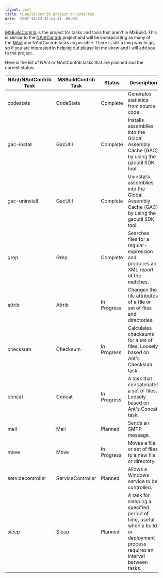 ```yaml
---
layout: post
title: MSBuildContrib project on CodePlex
date: '2007-12-23 12:14:11 -05:00'
---
```


[MSBuildContrib](http://www.codeplex.com/MSBuildContrib) is the project for tasks and tools that aren't in MSBuild. This is similar to the [NAntContrib](http://nantcontrib.sourceforge.net/) project and will be incorporating as many of the [NAnt](http://nant.sourceforge.net/) and NAntContrib tasks as possible. There is still a long way to go, so if you are interested in helping out please let me know and I will add you to the project.

Here is the list of NAnt or NAntContrib tasks that are planned and the current status:

|**NAnt/NAntContrib Task**|**MSBuildContrib Task**|**Status**|**Description**|
|---|----|---|---|
|codestats|CodeStats|Complete|Generates statistics from source code.|
|gac-install|GacUtil|Complete|Installs assemblies into the Global Assembly Cache (GAC) by using the gacutil SDK tool.|
|gac-uninstall|GacUtil|Complete|Uninstalls assemblies into the Global Assembly Cache (GAC) by using the gacutil SDK tool.|
|grep|Grep|Complete|Searches files for a regular-expression and produces an XML report of the matches.|
|attrib|Attrib|In Progress|Changes the file attributes of a file or set of files and directories.|
|checksum|Checksum|In Progress|Calculates checksums for a set of files. Loosely based on Ant's Checksum task.|
|concat|Concat|In Progress|A task that concatenates a set of files. Loosely based on Ant's Concat task.|
|mail|Mail|Planned|Sends an SMTP message.|
|move|Move|In Progress|Moves a file or set of files to a new file or directory.|
|servicecontroller|ServiceController|Planned|Allows a Windows service to be controlled.|
|sleep|Sleep|Planned|A task for sleeping a specified period of time, useful when a build or deployment process requires an interval between tasks.|
